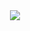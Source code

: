 <div align=center>
	<img src="https://capsule-render.vercel.app/api?type=waving&color=auto&height=200&section=header&text=Algorithm&fontSize=90" />
</div>


